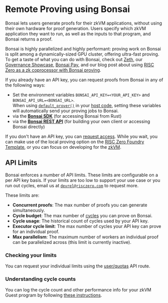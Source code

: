 # Remote Proving using Bonsai

Bonsai lets users generate proofs for their zkVM applications, without using their own hardware for proof generation.
Users specify which zkVM application they want to run, as well as the inputs to that program, and Bonsai returns a proof.

Bonsai is highly parallelized and highly performant: proving work on Bonsai is split among a dynamically-sized GPU cluster, offering ultra-fast proving.
To get a taste of what you can do with Bonsai, check out [Zeth][external-zeth], our [Governance Showcase][external-governance-showcase], [Bonsai Pay][external-bonsai-pay], and our blog post about using [RISC Zero as a zk coprocessor with Bonsai proving][external-zkcoprocessor].

If you already have an API key, you can request proofs from Bonsai in any of the following ways:

- Set the environment variables `BONSAI_API_KEY=<YOUR_API_KEY>` and `BONSAI_API_URL=<BONSAI_URL>`. <br />
  When using [`default_prover()`][external-default-prover-fn] in your [host code][docs-host-code], setting these variables will automatically send your proving jobs to Bonsai.
- via the **[Bonsai SDK][external-bonsai-sdk]** (for accessing Bonsai from Rust)
- via the **[Bonsai REST API][external-bonsai-rest-api]** (for building your own client or accessing Bonsai directly)

If you don't have an API key, you can [request access][external-bonsai-apply].
While you wait, you can make use of the local proving option on the [RISC Zero Foundry Template][external-foundry-template], or you can focus on developing for the [zkVM][docs-zkvm].

## API Limits

Bonsai enforces a number of API limits. These limits are configurable on a per API key basis. If your limits are too low to support your use case or you run out cycles, email us at [`devrel@risczero.com`][email-devrel] to request more.

These limits are:

- **Concurrent proofs**: The max number of proofs you can generate simultaneously.
- **Cycle budget**: The max number of [cycles][term-cycles] you can prove on Bonsai.
- **Cycle usage**: The historical count of cycles used by your API key.
- **Executor cycle limit**: The max number of cycles your API key can prove for an individual proof.
- **Max parallelism**: The maximum number of workers an individual proof can be parallelized across (this limit is currently inactive).

### Checking your limits

You can request your individual limits using the [user/quotas][external-api-user-quotas] API route.

### Understanding cycle counts

You can log the cycle count and other performance info for your zkVM Guest program by following [these instructions][docs-executor-statistics].

[docs-executor-statistics]: ../zkvm/quickstart.md#executor-statistics
[docs-host-code]: ../zkvm/host-code-101.md#a-very-simple-host
[docs-zkVM]: ../zkvm/zkvm-overview.md
[email-devrel]: mailto:devrel@risczero.com
[external-api-user-quotas]: https://api.bonsai.xyz/swagger-ui#/user/route_user_quota
[external-bonsai-apply]: https://bonsai.xyz/apply
[external-bonsai-pay]: https://www.risczero.com/blog/bonsai-pay
[external-bonsai-rest-api]: https://api.bonsai.xyz/swagger-ui
[external-bonsai-sdk]: https://crates.io/crates/bonsai-sdk
[external-default-prover-fn]: https://docs.rs/risc0-zkvm/2.0/risc0_zkvm/fn.default_prover.html
[external-foundry-template]: https://github.com/risc0/risc0-foundry-template/blob/main/README.md
[external-governance-showcase]: https://github.com/risc0/risc0-ethereum/tree/release-2.0/examples/governance#readme
[external-zeth]: https://www.risczero.com/blog/zeth-release
[external-zkcoprocessor]: https://www.risczero.com/blog/a-guide-to-zk-coprocessors-for-scalability
[term-cycles]: /terminology#clock-cycles
